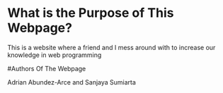 # What is the Purpose of This Webpage?

This is a website where a friend and I mess around with to increase our knowledge in web programming

#Authors Of The Webpage

Adrian Abundez-Arce and Sanjaya Sumiarta